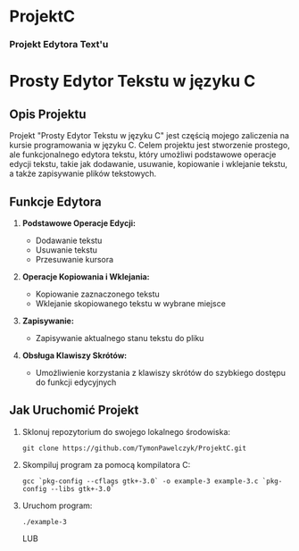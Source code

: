 # ProjektC
### Projekt Edytora Text'u
# Prosty Edytor Tekstu w języku C

## Opis Projektu

Projekt "Prosty Edytor Tekstu w języku C" jest częścią mojego zaliczenia na kursie programowania w języku C. Celem projektu jest stworzenie prostego, ale funkcjonalnego edytora tekstu, który umożliwi podstawowe operacje edycji tekstu, takie jak dodawanie, usuwanie, kopiowanie i wklejanie tekstu, a także zapisywanie plików tekstowych.

## Funkcje Edytora

1. **Podstawowe Operacje Edycji:**
    - Dodawanie tekstu
    - Usuwanie tekstu
    - Przesuwanie kursora

2. **Operacje Kopiowania i Wklejania:**
    - Kopiowanie zaznaczonego tekstu
    - Wklejanie skopiowanego tekstu w wybrane miejsce

3. **Zapisywanie:**
    - Zapisywanie aktualnego stanu tekstu do pliku
    
4. **Obsługa Klawiszy Skrótów:**
    - Umożliwienie korzystania z klawiszy skrótów do szybkiego dostępu do funkcji edycyjnych

## Jak Uruchomić Projekt

1. Sklonuj repozytorium do swojego lokalnego środowiska:
    ```
    git clone https://github.com/TymonPawelczyk/ProjektC.git
    ```

2. Skompiluj program za pomocą kompilatora C:
    ```
    gcc `pkg-config --cflags gtk+-3.0` -o example-3 example-3.c `pkg-config --libs gtk+-3.0`
    ```

3. Uruchom program:
    ```
    ./example-3
    ```
    LUB 
    


